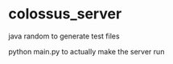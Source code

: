 # colossus_server

java random to generate test files

python main.py to actually make the server run
